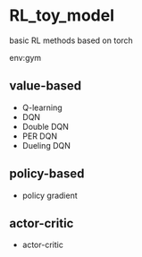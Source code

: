 # RL_toy_model
basic RL methods based on torch

env:gym

## value-based

 - Q-learning
 - DQN
 - Double DQN
 - PER DQN
 - Dueling DQN
 
## policy-based

 - policy gradient
 
## actor-critic

 - actor-critic

